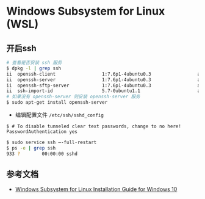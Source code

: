 # Windows Subsystem for Linux (WSL)

## 开启ssh

```bash
# 查看是否安装 ssh 服务
$ dpkg -l | grep ssh
ii  openssh-client                 1:7.6p1-4ubuntu0.3                 amd64        secure shell (SSH) client, for secure access to remote machines
ii  openssh-server                 1:7.6p1-4ubuntu0.3                 amd64        secure shell (SSH) server, for secure access from remote machines
ii  openssh-sftp-server            1:7.6p1-4ubuntu0.3                 amd64        secure shell (SSH) sftp server module, for SFTP access from remote machines
ii  ssh-import-id                  5.7-0ubuntu1.1                     all          securely retrieve an SSH public key and install it locally
# 如果没有 openssh-server 则安装 openssh-server 服务
$ sudo apt-get install openssh-server
```



-  编辑配置文件 `/etc/ssh/sshd_config`

```sshd_config
$ # To disable tunneled clear text passwords, change to no here!
PasswordAuthentication yes
```

```bash
$ sudo service ssh —-full-restart
$ ps -e | grep ssh
933 ?        00:00:00 sshd
```



## 参考文档

- [Windows Subsystem for Linux Installation Guide for Windows 10](https://docs.microsoft.com/en-us/windows/wsl/install-win10)

